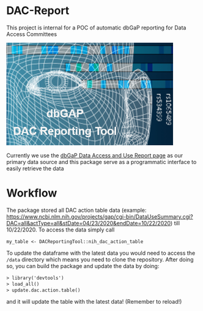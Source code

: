 # DAC-Report
This project is internal for a POC of automatic dbGaP reporting for Data Access Committees

![logo](icons/potential_icon_dbgap_1.png)

Currently we use the [dbGaP Data Access and Use Report page](https://www.ncbi.nlm.nih.gov/projects/gap/cgi-bin/DataUseSummary.cgi) as our primary data source and this package serve as a programmatic interface to easily retrieve the data

# Workflow
The package stored all DAC action table data (example: https://www.ncbi.nlm.nih.gov/projects/gap/cgi-bin/DataUseSummary.cgi?DAC=all&actType=all&stDate=04/23/2020&endDate=10/22/2020) till 10/22/2020. To access the data simply call
```
my_table <- DACReportingTool::nih_dac_action_table
```
To update the dataframe with the latest data you would need to access the `/data` directory which means you need to clone the repository. After doing so, you can build the package and update the data by doing:
```
> library('devtools')
> load_all()
> update.dac.action.table()
```
and it will update the table with the latest data! (Remember to reload!)
